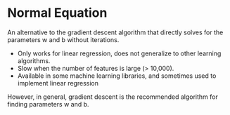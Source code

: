 # Normal Equation

An alternative to the gradient descent algorithm that directly solves for the parameters w and b without iterations.

- Only works for linear regression, does not generalize to other learning algorithms.
- Slow when the number of features is large (> 10,000).
- Available in some machine learning libraries, and sometimes used to implement linear regression

However, in general, gradient descent is the recommended algorithm for finding parameters w and b.
